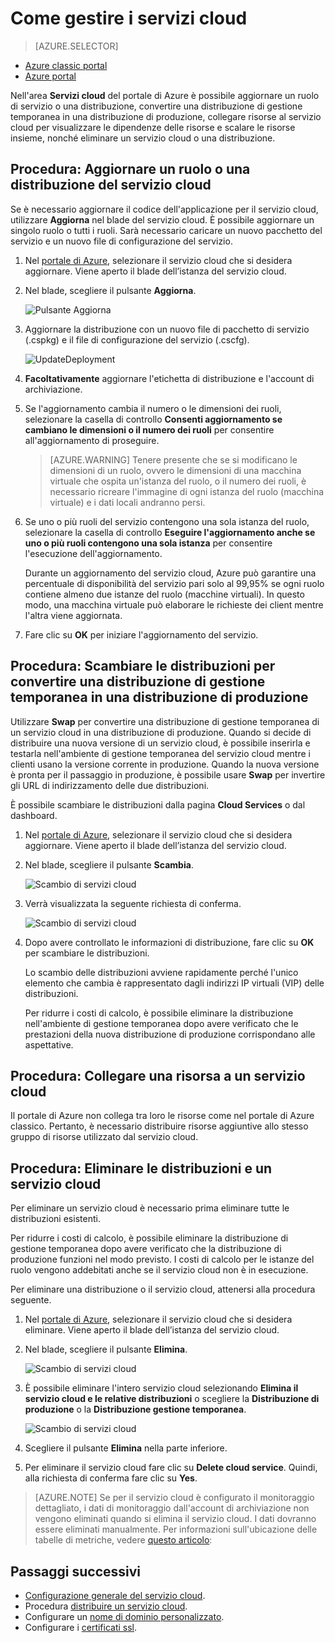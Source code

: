 <properties 
	pageTitle="Attività comuni di gestione di servizi cloud | Microsoft Azure" 
	description="Informazioni su come gestire i servizi cloud nel portale di Azure. Questi esempi utilizzano il portale di Azure." 
	services="cloud-services" 
	documentationCenter="" 
	authors="Thraka" 
	manager="timlt" 
	editor=""/>

<tags 
	ms.service="cloud-services" 
	ms.workload="tbd" 
	ms.tgt_pltfrm="na" 
	ms.devlang="na" 
	ms.topic="article" 
	ms.date="01/20/2016"
	ms.author="adegeo"/>


# Come gestire i servizi cloud

> [AZURE.SELECTOR]
- [Azure classic portal](cloud-services-how-to-manage.md)
- [Azure portal](cloud-services-how-to-manage-portal.md)

Nell'area **Servizi cloud** del portale di Azure è possibile aggiornare un ruolo di servizio o una distribuzione, convertire una distribuzione di gestione temporanea in una distribuzione di produzione, collegare risorse al servizio cloud per visualizzare le dipendenze delle risorse e scalare le risorse insieme, nonché eliminare un servizio cloud o una distribuzione.


## Procedura: Aggiornare un ruolo o una distribuzione del servizio cloud

Se è necessario aggiornare il codice dell'applicazione per il servizio cloud, utilizzare **Aggiorna** nel blade del servizio cloud. È possibile aggiornare un singolo ruolo o tutti i ruoli. Sarà necessario caricare un nuovo pacchetto del servizio e un nuovo file di configurazione del servizio.

1. Nel [portale di Azure][], selezionare il servizio cloud che si desidera aggiornare. Viene aperto il blade dell’istanza del servizio cloud.

2. Nel blade, scegliere il pulsante **Aggiorna**.

    ![Pulsante Aggiorna](./media/cloud-services-how-to-manage-portal/update-button.png)

3. Aggiornare la distribuzione con un nuovo file di pacchetto di servizio (.cspkg) e il file di configurazione del servizio (.cscfg).

    ![UpdateDeployment](./media/cloud-services-how-to-manage-portal/update-blade.png)

4. **Facoltativamente** aggiornare l'etichetta di distribuzione e l'account di archiviazione.

5. Se l'aggiornamento cambia il numero o le dimensioni dei ruoli, selezionare la casella di controllo **Consenti aggiornamento se cambiano le dimensioni o il numero dei ruoli** per consentire all'aggiornamento di proseguire.

	>[AZURE.WARNING] Tenere presente che se si modificano le dimensioni di un ruolo, ovvero le dimensioni di una macchina virtuale che ospita un'istanza del ruolo, o il numero dei ruoli, è necessario ricreare l'immagine di ogni istanza del ruolo (macchina virtuale) e i dati locali andranno persi.

6. Se uno o più ruoli del servizio contengono una sola istanza del ruolo, selezionare la casella di controllo **Eseguire l'aggiornamento anche se uno o più ruoli contengono una sola istanza** per consentire l'esecuzione dell'aggiornamento.

	Durante un aggiornamento del servizio cloud, Azure può garantire una percentuale di disponibilità del servizio pari solo al 99,95% se ogni ruolo contiene almeno due istanze del ruolo (macchine virtuali). In questo modo, una macchina virtuale può elaborare le richieste dei client mentre l'altra viene aggiornata.

8. Fare clic su **OK** per iniziare l'aggiornamento del servizio.



## Procedura: Scambiare le distribuzioni per convertire una distribuzione di gestione temporanea in una distribuzione di produzione

Utilizzare **Swap** per convertire una distribuzione di gestione temporanea di un servizio cloud in una distribuzione di produzione. Quando si decide di distribuire una nuova versione di un servizio cloud, è possibile inserirla e testarla nell'ambiente di gestione temporanea del servizio cloud mentre i clienti usano la versione corrente in produzione. Quando la nuova versione è pronta per il passaggio in produzione, è possibile usare **Swap** per invertire gli URL di indirizzamento delle due distribuzioni.

È possibile scambiare le distribuzioni dalla pagina **Cloud Services** o dal dashboard.

1. Nel [portale di Azure][], selezionare il servizio cloud che si desidera aggiornare. Viene aperto il blade dell’istanza del servizio cloud.

2. Nel blade, scegliere il pulsante **Scambia**.

    ![Scambio di servizi cloud](./media/cloud-services-how-to-manage-portal/swap-button.png)

3. Verrà visualizzata la seguente richiesta di conferma.

	![Scambio di servizi cloud](./media/cloud-services-how-to-manage-portal/swap-prompt.png)

4. Dopo avere controllato le informazioni di distribuzione, fare clic su **OK** per scambiare le distribuzioni.

	Lo scambio delle distribuzioni avviene rapidamente perché l'unico elemento che cambia è rappresentato dagli indirizzi IP virtuali (VIP) delle distribuzioni.

	Per ridurre i costi di calcolo, è possibile eliminare la distribuzione nell'ambiente di gestione temporanea dopo avere verificato che le prestazioni della nuova distribuzione di produzione corrispondano alle aspettative.

## Procedura: Collegare una risorsa a un servizio cloud

Il portale di Azure non collega tra loro le risorse come nel portale di Azure classico. Pertanto, è necessario distribuire risorse aggiuntive allo stesso gruppo di risorse utilizzato dal servizio cloud.

## Procedura: Eliminare le distribuzioni e un servizio cloud

Per eliminare un servizio cloud è necessario prima eliminare tutte le distribuzioni esistenti.

Per ridurre i costi di calcolo, è possibile eliminare la distribuzione di gestione temporanea dopo avere verificato che la distribuzione di produzione funzioni nel modo previsto. I costi di calcolo per le istanze del ruolo vengono addebitati anche se il servizio cloud non è in esecuzione.

Per eliminare una distribuzione o il servizio cloud, attenersi alla procedura seguente.

1. Nel [portale di Azure][], selezionare il servizio cloud che si desidera eliminare. Viene aperto il blade dell’istanza del servizio cloud.

2. Nel blade, scegliere il pulsante **Elimina**.

    ![Scambio di servizi cloud](./media/cloud-services-how-to-manage-portal/delete-button.png)

3. È possibile eliminare l'intero servizio cloud selezionando **Elimina il servizio cloud e le relative distribuzioni** o scegliere la **Distribuzione di produzione** o la **Distribuzione gestione temporanea**.

    ![Scambio di servizi cloud](./media/cloud-services-how-to-manage-portal/delete-blade.png)

4. Scegliere il pulsante **Elimina** nella parte inferiore.

5. Per eliminare il servizio cloud fare clic su **Delete cloud service**. Quindi, alla richiesta di conferma fare clic su **Yes**.

> [AZURE.NOTE]
Se per il servizio cloud è configurato il monitoraggio dettagliato, i dati di monitoraggio dall'account di archiviazione non vengono eliminati quando si elimina il servizio cloud. I dati dovranno essere eliminati manualmente. Per informazioni sull'ubicazione delle tabelle di metriche, vedere [questo articolo](cloud-services-how-to-monitor.md):

[portale di Azure]: https://portal.azure.com

## Passaggi successivi

* [Configurazione generale del servizio cloud](cloud-services-how-to-configure-portal.md).
* Procedura [distribuire un servizio cloud](cloud-services-how-to-create-deploy-portal.md).
* Configurare un [nome di dominio personalizzato](cloud-services-custom-domain-name-portal.md).
* Configurare i [certificati ssl](cloud-services-configure-ssl-certificate-portal.md).

<!---HONumber=AcomDC_0128_2016-->